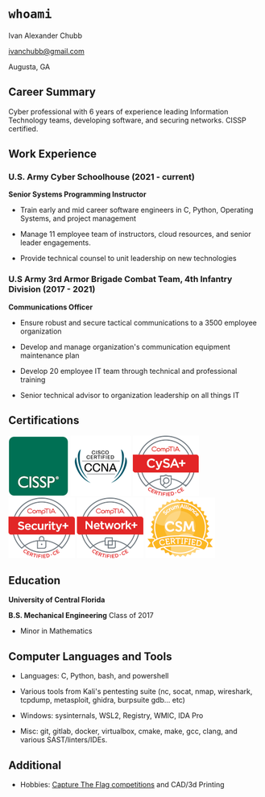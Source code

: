 # `whoami`

Ivan Alexander Chubb

ivanchubb@gmail.com

Augusta, GA

## Career Summary

Cyber professional with 6 years of experience leading Information Technology teams, developing software, and securing networks. CISSP certified. 

## Work Experience

### U.S. Army Cyber Schoolhouse (2021 - current)
**Senior Systems Programming Instructor**

- Train early and mid career software engineers in C, Python, Operating Systems, and project management
  
- Manage 11 employee team of instructors, cloud resources, and senior leader engagements.
  
- Provide technical counsel to unit leadership on new technologies

### U.S Army 3rd Armor Brigade Combat Team, 4th Infantry Division (2017 - 2021)
**Communications Officer**

- Ensure robust and secure tactical communications to a 3500 employee organization
  
- Develop and manage organization's communication equipment maintenance plan 
  
- Develop 20 employee IT team through technical and professional training
  
- Senior technical advisor to organization leadership on all things IT
  
## Certifications
[![CISSP](assets/images/CISSP-119.png)](https://www.credly.com/badges/38235265-6571-48fb-9581-dd6303f9c649/public_url)
[![CCNA](assets/images/ccna-120.png)](https://www.credly.com/badges/cd961607-80ae-49d9-bdeb-b89a06c5b2a7/public_url)
[![CYSA+](assets/images/CYSA-120.png)](https://www.credly.com/badges/ad4fb8e5-5451-455c-a4da-26e00e0dd66e/public_url)
![Network+](assets/images/sec_plus.png)
![Network+](assets/images/net_plus.png)
[![Certified Scrum Master](assets/images/csm.png)](https://bcert.me/snppspknu)

## Education
**University of Central Florida**

**B.S. Mechanical Engineering** Class of 2017

- Minor in Mathematics

## Computer Languages and Tools
- Languages: C, Python, bash, and powershell
  
- Various tools from Kali's pentesting suite (nc, socat, nmap, wireshark, tcpdump, metasploit, ghidra, burpsuite gdb... etc)
  
- Windows: sysinternals, WSL2, Registry, WMIC, IDA Pro
  
- Misc: git, gitlab, docker, virtualbox, cmake, make, gcc, clang, and various SAST/linters/IDEs.

## Additional
- Hobbies: [Capture The Flag competitions](https://github.com/ivanchubb/CTF-Writeups) and CAD/3d Printing